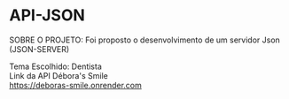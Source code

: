 # API-JSON


SOBRE O PROJETO: Foi proposto o desenvolvimento de um servidor Json (JSON-SERVER)


Tema Escolhido: Dentista <br>
Link da API Débora's Smile <br>
https://deboras-smile.onrender.com
